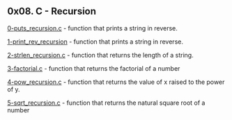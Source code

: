 ## 0x08. C - Recursion

[0-puts_recursion.c](./0-puts_recursion.c) - function that prints a string in reverse.

[1-print_rev_recursion](./1-print_rev_recursion) - function that prints a string in reverse.

[2-strlen_recursion.c](./2-strlen_recursion.c) - function that returns the length of a string.

[3-factorial.c](./3-factorial.c) - function that returns the factorial of a number

[4-pow_recursion.c](./4-pow_recursion.c) - function that returns the value of x raised to the power of y.

[5-sqrt_recursion.c](./5-sqrt_recursion.c) - function that returns the natural square root of a number


